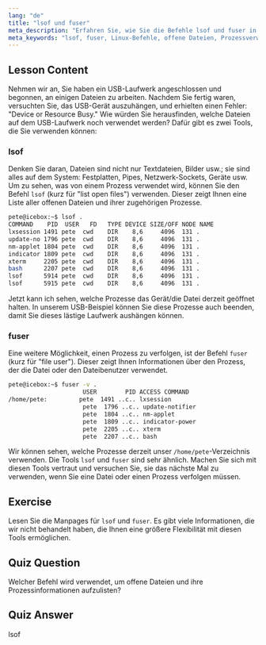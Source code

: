```yaml
---
lang: "de"
title: "lsof und fuser"
meta_description: "Erfahren Sie, wie Sie die Befehle lsof und fuser in Linux verwenden, um Prozesse zu identifizieren, die Dateien nutzen. Verstehen Sie "Device or Resource Busy"-Fehler und verwalten Sie offene Dateien effektiv."
meta_keywords: "lsof, fuser, Linux-Befehle, offene Dateien, Prozessverwaltung, Linux-Tutorial, Anfängerleitfaden, Gerät besetzt"
---
```


## Lesson Content

Nehmen wir an, Sie haben ein USB-Laufwerk angeschlossen und begonnen, an einigen Dateien zu arbeiten. Nachdem Sie fertig waren, versuchten Sie, das USB-Gerät auszuhängen, und erhielten einen Fehler: "Device or Resource Busy." Wie würden Sie herausfinden, welche Dateien auf dem USB-Laufwerk noch verwendet werden? Dafür gibt es zwei Tools, die Sie verwenden können:

### lsof

Denken Sie daran, Dateien sind nicht nur Textdateien, Bilder usw.; sie sind alles auf dem System: Festplatten, Pipes, Netzwerk-Sockets, Geräte usw. Um zu sehen, was von einem Prozess verwendet wird, können Sie den Befehl `lsof` (kurz für "list open files") verwenden. Dieser zeigt Ihnen eine Liste aller offenen Dateien und ihrer zugehörigen Prozesse.

```bash
pete@icebox:~$ lsof .
COMMAND    PID  USER   FD   TYPE DEVICE SIZE/OFF NODE NAME
lxsession 1491 pete  cwd    DIR    8,6     4096  131 .
update-no 1796 pete  cwd    DIR    8,6     4096  131 .
nm-applet 1804 pete  cwd    DIR    8,6     4096  131 .
indicator 1809 pete  cwd    DIR    8,6     4096  131 .
xterm     2205 pete  cwd    DIR    8,6     4096  131 .
bash      2207 pete  cwd    DIR    8,6     4096  131 .
lsof      5914 pete  cwd    DIR    8,6     4096  131 .
lsof      5915 pete  cwd    DIR    8,6     4096  131 .
```

Jetzt kann ich sehen, welche Prozesse das Gerät/die Datei derzeit geöffnet halten. In unserem USB-Beispiel können Sie diese Prozesse auch beenden, damit Sie dieses lästige Laufwerk aushängen können.

### fuser

Eine weitere Möglichkeit, einen Prozess zu verfolgen, ist der Befehl `fuser` (kurz für "file user"). Dieser zeigt Ihnen Informationen über den Prozess, der die Datei oder den Dateibenutzer verwendet.

```bash
pete@icebox:~$ fuser -v .
                     USER        PID ACCESS COMMAND
/home/pete:         pete  1491 ..c.. lxsession
                     pete  1796 ..c.. update-notifier
                     pete  1804 ..c.. nm-applet
                     pete  1809 ..c.. indicator-power
                     pete  2205 ..c.. xterm
                     pete  2207 ..c.. bash
```

Wir können sehen, welche Prozesse derzeit unser `/home/pete`-Verzeichnis verwenden. Die Tools `lsof` und `fuser` sind sehr ähnlich. Machen Sie sich mit diesen Tools vertraut und versuchen Sie, sie das nächste Mal zu verwenden, wenn Sie eine Datei oder einen Prozess verfolgen müssen.

## Exercise

Lesen Sie die Manpages für `lsof` und `fuser`. Es gibt viele Informationen, die wir nicht behandelt haben, die Ihnen eine größere Flexibilität mit diesen Tools ermöglichen.

## Quiz Question

Welcher Befehl wird verwendet, um offene Dateien und ihre Prozessinformationen aufzulisten?

## Quiz Answer

lsof
